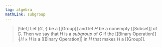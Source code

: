 ```yaml
---
tag: algebra
mathLink: subgroup
---
```

>[!def]
>Let $(G,\cdot)$ be a [[Group]] and let $H$ be a nonempty [[Subset]] of $G$. Then we say that $H$ is a *subgroup* of $G$ if the [[Binary Operation]] $\cdot|H\times H$ is a [[Binary Operation]] in $H$ that makes $H$ a [[Group]].

